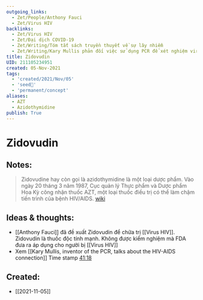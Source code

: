 ```yaml
---
outgoing_links:
  - Zet/People/Anthony Fauci
  - Zet/Virus HIV
backlinks:
  - Zet/Virus HIV
  - Zet/Đại dịch COVID-19
  - Zet/Writing/Tóm tắt sách truyền thuyết về sự lây nhiễm
  - Zet/Writing/Kary Mullis phản đối việc sử dụng PCR để xét nghiệm virus HIV
title: Zidovudin
UID: 211105234951
created: 05-Nov-2021
tags:
  - 'created/2021/Nov/05'
  - 'seed🥜'
  - 'permanent/concept'
aliases:
  - AZT
  - Azidothymidine
publish: True
---
```

# Zidovudin

## Notes:
> Zidovudine hay còn gọi là azidothymidine là một loại dược phẩm. Vào ngày 20 tháng 3 năm 1987, Cục quản lý Thực phẩm và Dược phẩm Hoa Kỳ công nhận thuốc AZT, một loại thuốc điều trị có thể làm chậm tiến trình của bệnh HIV/AIDS. [wiki](https://vi.wikipedia.org/wiki/Zidovudine)

## Ideas & thoughts:
- [[Anthony Fauci]] đã đề xuất Zidovudin để chữa trị [[Virus HIV]]. Zidovudin là thuốc độc tính mạnh. Không được kiểm nghiệm mà FDA đưa ra áp dụng cho người bị [[Virus HIV]]
- Xem [[Kary Mullis, inventor of the PCR, talks about the HIV-AIDS connection]] Time stamp [41:18](https://youtu.be/9vuxibKj4z8?t=2478)




## Created:
- [[2021-11-05]]
